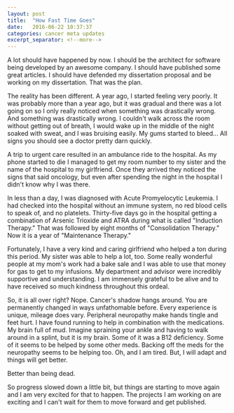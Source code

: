 ```yaml
---
layout: post
title:  "How Fast Time Goes"
date:   2016-06-22 10:37:37
categories: cancer meta updates
excerpt_separator: <!--more-->
---
```


A lot should have happened by now. I should be the architect for software being
developed by an awesome company. I should have published some great articles. I
should have defended my dissertation proposal and be working on my
dissertation. That was the plan.

The reality has been different. A year ago, I started feeling very poorly.
It was probably more than a year ago, but it was gradual and there was a lot
going on so I only really noticed when something was drastically wrong. And
something was drastically wrong. I couldn't walk across the room without
getting out of breath, I would wake up in the middle of the night soaked with
sweat, and I was bruising easily. My gums started to bleed... All signs you
should see a doctor pretty darn quickly.

A trip to urgent care resulted in an ambulance ride to the hospital. As my
phone started to die I managed to get my room number to my sister and the name
of the hospital to my girlfriend. Once they arrived they noticed the signs that
said oncology, but even after spending the night in the hospital I didn't know
why I was there.

In less than a day, I was diagnosed with Acute Promyelocytic Leukemia. I had
checked into the hospital without an immune system, no red blood cells to speak
of, and no platelets. Thirty-five days go in the hospital getting a combination
of Arsenic Trioxide and ATRA during what is called "Induction Therapy." That
was followed by eight months of "Consolidation Therapy." Now it is a year of
"Maintenance Therapy."

Fortunately, I have a very kind and caring girlfriend who helped a ton during
this period. My sister was able to help a lot, too. Some really wonderful
people at my mom's work had a bake sale and I was able to use that money for
gas to get to my infusions. My department and advisor were incredibly
supportive and understanding. I am immensely grateful to be alive and to have
received so much kindness throughout this ordeal.

So, it is all over right? Nope. Cancer's shadow hangs around. You are
permanently changed in ways unfathomable before. Every experience is unique,
mileage does vary. Peripheral neuropathy make hands tingle and feet hurt.
I have found running to help in combination with the medications. My brain full
of mud. Imagine spraining your ankle and having to walk around in a splint, but
it is my brain. Some of it was a B12 deficiency. Some of it seems to be helped
by some other meds. Backing off the meds for the neuropathy seems to be helping
too. Oh, and I am tired. But, I will adapt and things will get better.

Better than being dead.

So progress slowed down a little bit, but things are starting to move again and
I am very excited for that to happen. The projects I am working on are
exciting and I can't wait for them to move forward and get published.
